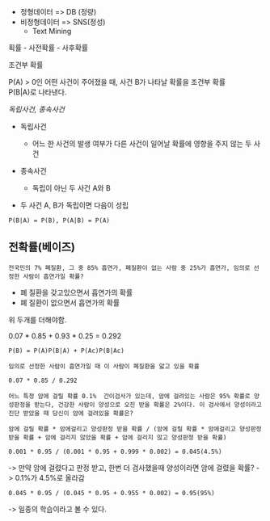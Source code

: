 - 정형데이터 => DB (정량)
- 비정형데이터 => SNS(정성)
    - Text Mining

획률
    - 사전확률
    - 사후확률

조건부 확률

P(A) > 0인 어떤 사건이 주어졌을 때, 사건 B가 나타날 확률을 조건부 확률  
P(B|A)로 나타낸다.

*독립사건, 종속사건*

 - 독립사건
    - 어느 한 사건의 발생 여부가 다른 사건이 일어날 확률에 영향을 주지 않는 두 사건

- 종속사건
    - 독립이 아닌 두 사건 A와 B

- 두 사건 A, B가 독립이면 다음이 성립

`P(B|A) = P(B), P(A|B) = P(A)`

## 전확률(베이즈)

    전국민의 7% 폐질환, 그 중 85% 흡연가, 폐질환이 없는 사람 중 25%가 흡연가, 임의로 선정한 사람이 흡연가일 확률?

- 폐 질환을 갖고있으면서 흡연가의 확률
- 폐 질환이 없으면서 흡연가의 확률

위 두개를 더해야함.

0.07 * 0.85 + 0.93 * 0.25 = 0.292 

`P(B) = P(A)P(B|A) + P(Ac)P(B|Ac)`

    임의로 선정한 사람이 흡연가일 때 이 사람이 폐질환을 앓고 있을 확률


`0.07 * 0.85 / 0.292`


    어느 특정 암에 걸릴 확률 0.1%  간이검사가 있는데, 암에 걸려있는 사람은 95% 확률로 양성판정을 받는다, 건강한 사람이 양성으로 오진 받을 확률은 2%이다. 이 검사에서 양성이라고 진단 받았을 때 당신이 암에 걸려있을 확률은?

`암에 걸릴 확률 * 암에걸리고 양성판정 받을 확률 / (암에 걸릴 확률 * 암에걸리고 양성판정 받을 확률 + 암에 걸리지 않았을 확률 + 암에 걸리지 않고 양성판정 받을 확률)`

`0.001 * 0.95 / (0.001 * 0.95 + 0.999 * 0.002) = 0.045(4.5%)`

-> 만약 암에 걸렸다고 판정 받고, 한번 더 검사했을때 양성이라면 암에 걸렸을 확률?
-> 0.1%가 4.5%로 올라감

`0.045 * 0.95 / (0.045 * 0.95 + 0.955 * 0.002) = 0.95(95%)`

-> 일종의 학습이라고 볼 수 있다.